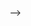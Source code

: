 <!--  Hi there 👋 
I'm Gabe, a product-minded software engineer that blends data & design with engineering. I am currently developing my craft and partnering wå÷ith like-minded individuals with the aim of building a successful startup

I am intrested in technical writing and opensource contribution

<!-- **gabrielgog/gabrielgog** is a ✨ _special_ ✨ repository because its `README.md` (this file) appears on your GitHub profile.
  -->


 -->
